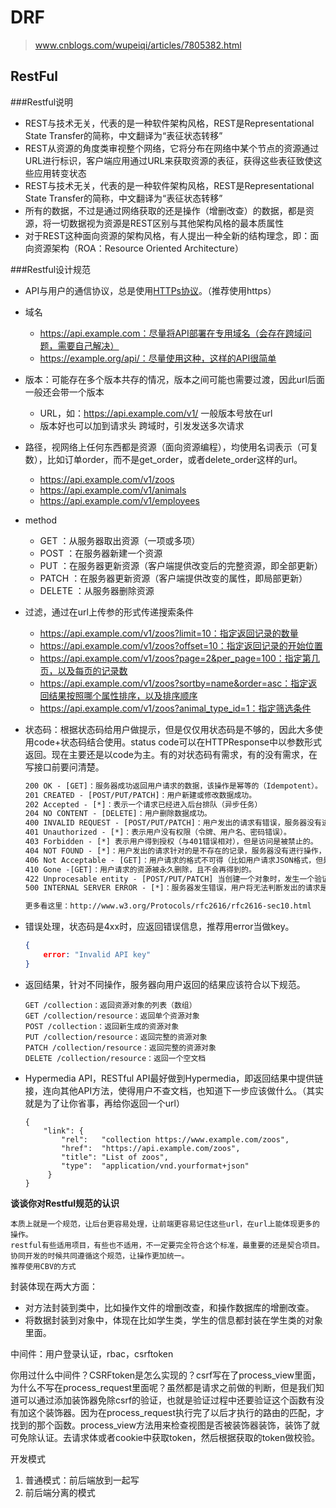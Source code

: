 # DRF

> www.cnblogs.com/wupeiqi/articles/7805382.html

## RestFul

###Restful说明

- REST与技术无关，代表的是一种软件架构风格，REST是Representational State Transfer的简称，中文翻译为“表征状态转移”
- REST从资源的角度类审视整个网络，它将分布在网络中某个节点的资源通过URL进行标识，客户端应用通过URL来获取资源的表征，获得这些表征致使这些应用转变状态
- REST与技术无关，代表的是一种软件架构风格，REST是Representational State Transfer的简称，中文翻译为“表征状态转移”
- 所有的数据，不过是通过网络获取的还是操作（增删改查）的数据，都是资源，将一切数据视为资源是REST区别与其他架构风格的最本质属性
- 对于REST这种面向资源的架构风格，有人提出一种全新的结构理念，即：面向资源架构（ROA：Resource Oriented Architecture）

###Restful设计规范

- API与用户的通信协议，总是使用[HTTPs协议](http://www.ruanyifeng.com/blog/2014/02/ssl_tls.html)。（推荐使用https）
- 域名 
  - https://api.example.com：尽量将API部署在专用域名（会存在跨域问题，需要自己解决）
  - https://example.org/api/：尽量使用这种，这样的API很简单

- 版本：可能存在多个版本共存的情况，版本之间可能也需要过渡，因此url后面一般还会带一个版本
  - URL，如：https://api.example.com/v1/    一般版本号放在url
  - 版本好也可以加到请求头                                                  跨域时，引发发送多次请求
- 路径，视网络上任何东西都是资源（面向资源编程），均使用名词表示（可复数），比如订单order，而不是get_order，或者delete_order这样的url。
  - https://api.example.com/v1/zoos
  - https://api.example.com/v1/animals
  - https://api.example.com/v1/employees
- method
  - GET      ：从服务器取出资源（一项或多项）
  - POST    ：在服务器新建一个资源
  - PUT      ：在服务器更新资源（客户端提供改变后的完整资源，即全部更新）
  - PATCH  ：在服务器更新资源（客户端提供改变的属性，即局部更新）
  - DELETE ：从服务器删除资源
- 过滤，通过在url上传参的形式传递搜索条件
  - https://api.example.com/v1/zoos?limit=10：指定返回记录的数量
  - https://api.example.com/v1/zoos?offset=10：指定返回记录的开始位置
  - https://api.example.com/v1/zoos?page=2&per_page=100：指定第几页，以及每页的记录数
  - https://api.example.com/v1/zoos?sortby=name&order=asc：指定返回结果按照哪个属性排序，以及排序顺序
  - https://api.example.com/v1/zoos?animal_type_id=1：指定筛选条件

- 状态码：根据状态码给用户做提示，但是仅仅用状态码是不够的，因此大多使用code+状态码结合使用。status code可以在HTTPResponse中以参数形式返回。现在主要还是以code为主。有的对状态码有需求，有的没有需求，在写接口前要问清楚。

  ```html
  200 OK - [GET]：服务器成功返回用户请求的数据，该操作是幂等的（Idempotent）。
  201 CREATED - [POST/PUT/PATCH]：用户新建或修改数据成功。
  202 Accepted - [*]：表示一个请求已经进入后台排队（异步任务）
  204 NO CONTENT - [DELETE]：用户删除数据成功。
  400 INVALID REQUEST - [POST/PUT/PATCH]：用户发出的请求有错误，服务器没有进行新建或修改数据的操作，该操作是幂等的。
  401 Unauthorized - [*]：表示用户没有权限（令牌、用户名、密码错误）。
  403 Forbidden - [*] 表示用户得到授权（与401错误相对），但是访问是被禁止的。
  404 NOT FOUND - [*]：用户发出的请求针对的是不存在的记录，服务器没有进行操作，该操作是幂等的。
  406 Not Acceptable - [GET]：用户请求的格式不可得（比如用户请求JSON格式，但是只有XML格式）。
  410 Gone -[GET]：用户请求的资源被永久删除，且不会再得到的。
  422 Unprocesable entity - [POST/PUT/PATCH] 当创建一个对象时，发生一个验证错误。
  500 INTERNAL SERVER ERROR - [*]：服务器发生错误，用户将无法判断发出的请求是否成功。
  
  更多看这里：http://www.w3.org/Protocols/rfc2616/rfc2616-sec10.html
  ```

- 错误处理，状态码是4xx时，应返回错误信息，推荐用error当做key。

  ```json
  {
      error: "Invalid API key"
  }
  ```

- 返回结果，针对不同操作，服务器向用户返回的结果应该符合以下规范。

  ```
  GET /collection：返回资源对象的列表（数组）
  GET /collection/resource：返回单个资源对象
  POST /collection：返回新生成的资源对象
  PUT /collection/resource：返回完整的资源对象
  PATCH /collection/resource：返回完整的资源对象
  DELETE /collection/resource：返回一个空文档
  ```

- Hypermedia API，RESTful API最好做到Hypermedia，即返回结果中提供链接，连向其他API方法，使得用户不查文档，也知道下一步应该做什么。（其实就是为了让你省事，再给你返回一个url）

  ```
  {
      "link": {
          "rel":   "collection https://www.example.com/zoos",
          "href":  "https://api.example.com/zoos",
          "title": "List of zoos",
          "type":  "application/vnd.yourformat+json"
       }
  }
  ```

**谈谈你对Restful规范的认识**

```
本质上就是一个规范，让后台更容易处理，让前端更容易记住这些url，在url上能体现更多的操作。
restful有些适用项目，有些也不适用，不一定要完全符合这个标准，最重要的还是契合项目。
协同开发的时候共同遵循这个规范，让操作更加统一。
推荐使用CBV的方式
```









封装体现在两大方面：

- 对方法封装到类中，比如操作文件的增删改查，和操作数据库的增删改查。
- 将数据封装到对象中，体现在比如学生类，学生的信息都封装在学生类的对象里面。



中间件：用户登录认证，rbac，csrftoken



你用过什么中间件？CSRFtoken是怎么实现的？csrf写在了process_view里面，为什么不写在process_request里面呢？虽然都是请求之前做的判断，但是我们知道可以通过添加装饰器免除csrf的验证，也就是验证过程中还要验证这个函数有没有加这个装饰器。因为在process_request执行完了以后才执行的路由的匹配，才找到的那个函数。process_view方法用来检查视图是否被装饰器装饰，装饰了就可免除认证。去请求体或者cookie中获取token，然后根据获取的token做校验。





开发模式

1. 普通模式：前后端放到一起写
2. 前后端分离的模式